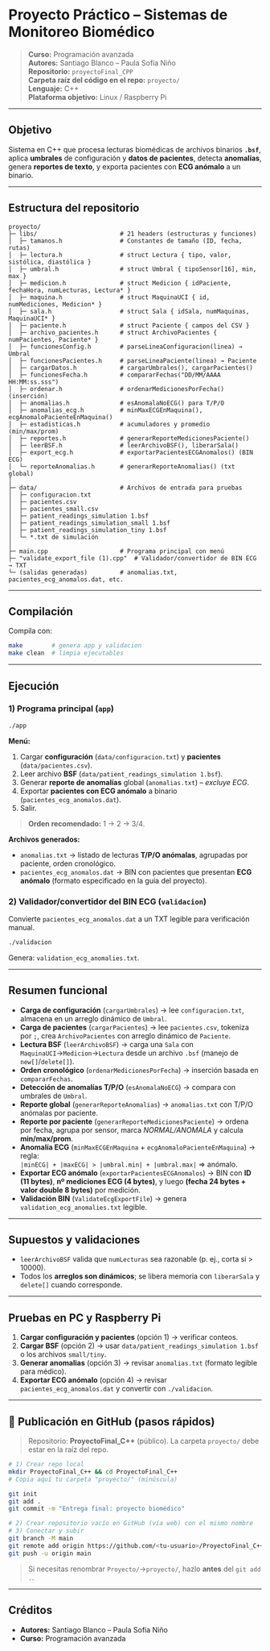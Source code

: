 # Proyecto Práctico – Sistemas de Monitoreo Biomédico

> **Curso:** Programación avanzada  
> **Autores:** Santiago Blanco – Paula Sofía Niño  
> **Repositorio:** `proyectoFinal_CPP`  
> **Carpeta raíz del código en el repo:** `proyecto/`  
> **Lenguaje:** C++  
> **Plataforma objetivo:** Linux / Raspberry Pi

---

## Objetivo
Sistema en C++ que procesa lecturas biomédicas de archivos binarios **`.bsf`**, aplica **umbrales** de configuración y **datos de pacientes**, detecta **anomalías**, genera **reportes de texto**, y exporta pacientes con **ECG anómalo** a un binario.

---

## Estructura del repositorio

```
proyecto/
├─ libs/                       # 21 headers (estructuras y funciones)
│  ├─ tamanos.h                # Constantes de tamaño (ID, fecha, rutas)
│  ├─ lectura.h                # struct Lectura { tipo, valor, sistólica, diastólica }
│  ├─ umbral.h                 # struct Umbral { tipoSensor[16], min, max }
│  ├─ medicion.h               # struct Medicion { idPaciente, fechaHora, numLecturas, Lectura* }
│  ├─ maquina.h                # struct MaquinaUCI { id, numMediciones, Medicion* }
│  ├─ sala.h                   # struct Sala { idSala, numMaquinas, MaquinaUCI* }
│  ├─ paciente.h               # struct Paciente { campos del CSV }
│  ├─ archivo_pacientes.h      # struct ArchivoPacientes { numPacientes, Paciente* }
│  ├─ funcionesConfig.h        # parseLineaConfiguracion(linea) → Umbral
│  ├─ funcionesPacientes.h     # parseLineaPaciente(linea) → Paciente
│  ├─ cargarDatos.h            # cargarUmbrales(), cargarPacientes()
│  ├─ funcionesFecha.h         # compararFechas("DD/MM/AAAA HH:MM:ss.sss")
│  ├─ ordenar.h                # ordenarMedicionesPorFecha() (inserción)
│  ├─ anomalias.h              # esAnomalaNoECG() para T/P/O
│  ├─ anomalias_ecg.h          # minMaxECGEnMaquina(), ecgAnomaloPacienteEnMaquina()
│  ├─ estadisticas.h           # acumuladores y promedio (min/max/prom)
│  ├─ reportes.h               # generarReporteMedicionesPaciente()
│  ├─ leerBSF.h                # leerArchivoBSF(), liberarSala()
│  ├─ export_ecg.h             # exportarPacientesECGAnomalos() (BIN ECG)
│  └─ reporteAnomalias.h       # generarReporteAnomalias() (txt global)
│
├─ data/                       # Archivos de entrada para pruebas
│  ├─ configuracion.txt
│  ├─ pacientes.csv
│  ├─ pacientes_small.csv
│  ├─ patient_readings_simulation 1.bsf
│  ├─ patient_readings_simulation_small 1.bsf
│  ├─ patient_readings_simulation_tiny 1.bsf
│  └─ *.txt de simulación
│
├─ main.cpp                    # Programa principal con menú
├─ "validate_export_file (1).cpp"  # Validador/convertidor de BIN ECG → TXT
└─ (salidas generadas)         # anomalias.txt, pacientes_ecg_anomalos.dat, etc.
```
---

## Compilación

Compila con:
```bash
make        # genera app y validacion
make clean  # limpia ejecutables
```

---

## Ejecución

### 1) Programa principal (`app`)
```bash
./app
```
**Menú:**
1. Cargar **configuración** (`data/configuracion.txt`) y **pacientes** (`data/pacientes.csv`).  
2. Leer archivo **BSF** (`data/patient_readings_simulation 1.bsf`).  
3. Generar **reporte de anomalías** global (`anomalias.txt`) – *excluye ECG*.
4. Exportar **pacientes con ECG anómalo** a binario (`pacientes_ecg_anomalos.dat`).
0. Salir.

> **Orden recomendado:** 1 → 2 → 3/4.  

**Archivos generados:**
- `anomalias.txt` → listado de lecturas **T/P/O anómalas**, agrupadas por paciente, orden cronológico.
- `pacientes_ecg_anomalos.dat` → BIN con pacientes que presentan **ECG anómalo** (formato especificado en la guía del proyecto).

### 2) Validador/convertidor del BIN ECG (`validacion`)
Convierte `pacientes_ecg_anomalos.dat` a un TXT legible para verificación manual.

```bash
./validacion
```
Genera: `validation_ecg_anomalies.txt`.

---

## Resumen funcional
- **Carga de configuración** (`cargarUmbrales`) → lee `configuracion.txt`, almacena en un arreglo dinámico de `Umbral`.
- **Carga de pacientes** (`cargarPacientes`) → lee `pacientes.csv`, tokeniza por `;`, crea `ArchivoPacientes` con arreglo dinámico de `Paciente`.
- **Lectura BSF** (`leerArchivoBSF`) → carga una `Sala` con `MaquinaUCI`→`Medicion`→`Lectura` desde un archivo `.bsf` (manejo de `new[]`/`delete[]`).
- **Orden cronológico** (`ordenarMedicionesPorFecha`) → inserción basada en `compararFechas`.
- **Detección de anomalías T/P/O** (`esAnomalaNoECG`) → compara con umbrales de `Umbral`.
- **Reporte global** (`generarReporteAnomalias`) → `anomalias.txt` con T/P/O anómalas por paciente.
- **Reporte por paciente** (`generarReporteMedicionesPaciente`) → ordena por fecha, agrupa por sensor, marca *NORMAL/ANOMALA* y calcula **min/max/prom**.
- **Anomalía ECG** (`minMaxECGEnMaquina` + `ecgAnomaloPacienteEnMaquina`) → regla:  
  `|minECG| + |maxECG| > |umbral.min| + |umbral.max|`  ⇒ anómalo.
- **Exportar ECG anómalo** (`exportarPacientesECGAnomalos`) → BIN con **ID (11 bytes)**, **nº mediciones ECG (4 bytes)**, y luego **(fecha 24 bytes + valor double 8 bytes)** por medición.
- **Validación BIN** (`ValidateEcgExportFile`) → genera `validation_ecg_anomalies.txt` legible.

---

## Supuestos y validaciones
- `leerArchivoBSF` valida que `numLecturas` sea razonable (p. ej., corta si > 10000).
- Todos los **arreglos son dinámicos**; se libera memoria con `liberarSala` y `delete[]` cuando corresponde.

---

## Pruebas en PC y Raspberry Pi
1. **Cargar configuración y pacientes** (opción 1) → verificar conteos.
2. **Cargar BSF** (opción 2) → usar `data/patient_readings_simulation 1.bsf` o los archivos `small/tiny`.
3. **Generar anomalias** (opción 3) → revisar `anomalias.txt` (formato legible para médico).
4. **Exportar ECG anómalo** (opción 4) → revisar `pacientes_ecg_anomalos.dat` y convertir con `./validacion`.

---

## 🚀 Publicación en GitHub (pasos rápidos)
> Repositorio: **ProyectoFinal_C++** (público). La carpeta `proyecto/` debe estar en la raíz del repo.

```bash
# 1) Crear repo local
mkdir ProyectoFinal_C++ && cd ProyectoFinal_C++
# Copia aquí tu carpeta "proyecto/" (minúscula)

git init
git add .
git commit -m "Entrega final: proyecto biomédico"

# 2) Crear repositorio vacío en GitHub (vía web) con el mismo nombre
# 3) Conectar y subir
git branch -M main
git remote add origin https://github.com/<tu-usuario>/ProyectoFinal_C++.git
git push -u origin main
```

> Si necesitas renombrar `Proyecto/`→`proyecto/`, hazlo **antes** del `git add .`.

---

## Créditos
- **Autores:** Santiago Blanco – Paula Sofía Niño  
- **Curso:** Programación avanzada
